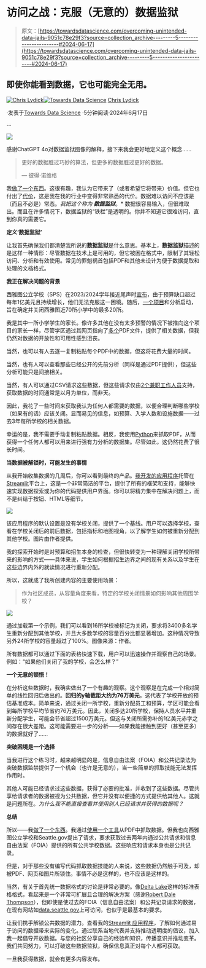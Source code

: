 # 访问之战：克服（无意的）数据监狱

> 原文：[https://towardsdatascience.com/overcoming-unintended-data-jails-9051c78e29f3?source=collection_archive---------5-----------------------#2024-06-17](https://towardsdatascience.com/overcoming-unintended-data-jails-9051c78e29f3?source=collection_archive---------5-----------------------#2024-06-17)

## 即使你能看到数据，它也可能完全无用。

[](https://medium.com/@chris.lydick?source=post_page---byline--9051c78e29f3--------------------------------)[![Chris Lydick](../Images/dbb5f2102f618f38061ae8f4e0f31a8a.png)](https://medium.com/@chris.lydick?source=post_page---byline--9051c78e29f3--------------------------------)[](https://towardsdatascience.com/?source=post_page---byline--9051c78e29f3--------------------------------)[![Towards Data Science](../Images/a6ff2676ffcc0c7aad8aaf1d79379785.png)](https://towardsdatascience.com/?source=post_page---byline--9051c78e29f3--------------------------------) [Chris Lydick](https://medium.com/@chris.lydick?source=post_page---byline--9051c78e29f3--------------------------------)

·发表于[Towards Data Science](https://towardsdatascience.com/?source=post_page---byline--9051c78e29f3--------------------------------) ·5分钟阅读·2024年6月17日

--

![](../Images/df27892ed1d28591395777d804055ffc.png)

感谢ChatGPT 4o对数据监狱图像的解释，接下来我会更好地定义这个概念……

> 更好的数据胜过巧妙的算法，但更多的数据胜过更好的数据。
> 
> — 彼得·诺维格

我[做了一个东西](https://sps-budget-analysis-2023.streamlit.app/)。这很有趣，我认为它带来了（或者希望它将带来）价值。但它也付出了[代价](https://github.com/chrislydick/sps-budget-analysis/blob/main/elementary_school_data_extract.ipynb)，这是我在我的行业中变得非常熟悉的代价。数据难以访问不应该是（而且不必是）常态。*我把这个称为* ***数据监狱***。* 数据很容易输入，但很难取出。而且在许多情况下，数据监狱的“铁栏”是透明的。你并不知道它很难访问，直到你真的需要它。

**定义‘数据监狱’**

让我首先确保我们都清楚我所说的**数据监狱**是什么意思。基本上，**数据监狱**描述的是这样一种情形：尽管数据在技术上是可用的，但它被困在格式中，限制了其轻松访问、分析和有效使用。常见的罪魁祸首包括PDF和其他未设计为便于数据提取和处理的文档格式。

**我正在解决问题的背景**

西雅图公立学校（SPS）在2023/2024学年接近尾声时[宣布](https://www.seattletimes.com/education-lab/seattle-could-close-about-a-quarter-of-its-elementary-schools/)，由于预算缺口超过每年1亿美元且持续增长，他们无法克服这一困境。随后，[一个项目](https://www.seattleschools.org/resources/well-resourced-schools/)和分析启动，旨在确定并关闭西雅图近70所小学中的最多20所。

我是其中一所小学学生的家长。像许多其他在没有太多预警的情况下被推向这个项目的家长一样，尽管学区通过其网页指向了[多个](https://www.seattleschools.org/departments/finance/budget/current-budget/)PDF文件，提供了相关数据，但我仍然对数据的开放性和可用性感到沮丧。

当然，也可以有人去逐一复制粘贴每个PDF中的数据，但这将花费大量的时间。

当然，也有人可以查看那些已经公开的先前分析（同样是通过PDF提供），但这些分析可能只是间接相关。

当然，有人可以通过CSV请求这些数据，但这些请求仅由[2个兼职工作人员](https://www.seattleschools.org/departments/legal-department/public-records-requests/)支持，获取数据的时间通常是以月为单位，而非天。

因此，我花了一些时间来获取我认为任何人都需要的数据，以便合理判断哪些学校（如果有的话）应该关闭。显而易见的信息，如预算、入学人数和设施数据——过去3年每所学校的相关数据。

幸运的是，我不需要手动复制粘贴数据。相反，我使用[Python](https://github.com/chrislydick/sps-budget-analysis/blob/main/elementary_school_data_extract.ipynb)来抓取PDF，从而获得一个任何人都可以用来进行强有力分析的数据集。尽管如此，这仍然花费了很长时间。

**当数据被解锁时，可能发生的事情**

从我开始收集数据的几周后，你可以看到最终的产品。[我开发的应用程序](https://sps-budget-analysis-2023.streamlit.app/)托管在[Streamlit](https://streamlit.io)平台上，这是一个非常简洁的平台，提供了所有的框架和支持，能够快速实现数据探索或为你的代码提供用户界面。你可以将精力集中在解决问题上，而不是纠结于按钮、HTML等细节。

![](../Images/3d293d92cbeb31b7e0be2fd75d0bbd35.png)

该应用程序的默认设置是没有学校关闭，提供了一个基线。用户可以选择学校，查看在学校关闭后的前后数据，包括指标和地图视角，以了解学生如何被重新分配到其他学校。图片由作者提供。

我的探索开始时是对预算和招生本身的检查，但很快转变为一种理解关闭学校所带来的影响的方式——具体来说，学生如何根据招生边界之间的现有关系以及学生在这些边界内外的就读情况进行重新分配。

所以，这就成了我所创建内容的主要使用场景：

> 作为社区成员，从容量角度来看，特定的学校关闭情景如何影响其他周围学校？

![](../Images/e76390f392d7dfdb9efb8defa40b172c.png)

通过加载第一个示例，我们可以看到16所学校被标记为关闭，要求将3400多名学生重新分配到其他学校，并且大多数学校的容量百分比都显著增加。这种情况导致另外24所学校的容量超过了100%。图像来源：作者。

所有数据都可以通过下面的表格快速下载，用户可以迅速操作并观察自己的场景。例如：“如果他们关闭了我的学校，会怎么样？”

**一个无意的顿悟！**

在分析这些数据时，我确实做出了一个有趣的观察。这个观察是在完成一个相对简单的线性回归后做出的。**回归的y轴截距大约为76万美元**，这代表了学校开放的预估基准成本。简单来说，通过关闭一所学校，重新分配员工和预算，学区可能会看到每所学校平均节省约76万美元。因此，关闭多达20所学校，保持人员水平并重新分配学生，可能会节省超过1500万美元。但这与关闭所需弥补的1亿美元赤字之间存在很大差距。这可能需要进一步的分析——如果我能接触到更好（甚至更多）的数据就好了……

**突破困境是一个选择**

当我进行这个练习时，越来越明显的是，信息自由法案（FOIA）和公共记录法为突破数据监禁提供了一个机会（也许是无意的），当一些简单的抓取技能无法发挥作用时。

其他人可能已经请求过这些数据，获得了必要的批准，并收到了这些数据。尽管共享给请求者的数据被视为公共数据，但它并没有以便捷的方式提供给其他人。这就是问题所在。*为什么我不能直接查看并使用别人已经请求并获得的数据呢？*

**总结**

所以——我[做了一个东西](https://sps-budget-analysis-2023.streamlit.app/)。我通过[使用一个工具](https://github.com/chrislydick/sps-budget-analysis/blob/main/elementary_school_data_extract.ipynb)从PDF中抓取数据。但我也向西雅图公立学校和Seattle.gov提出了请求，要求获取过去两年内通过公共请求和信息自由法案（FOIA）提供的所有公共学校数据。这些响应和请求本身也是公共记录。

但是，对于那些没有编写代码抓取数据技能的人来说，这些数据仍然触手可及，却被PDF、网页和图片所锁住。事情不必是这样的，也不应该是这样的。

当然，有关于首先统一数据格式的讨论是非常必要的。像[Delta Lake](https://delta.io/)这样的标准表格格式，看起来是一个非常可扩展且合理的解决方案（感谢[Robert Dale Thompson](https://medium.com/u/55be6f6be025?source=post_page---user_mention--9051c78e29f3--------------------------------)），但即使是使过去的FOIA（信息自由法案）和公共记录请求的数据，在现有网站如[data.seattle.gov](https://data.seattle.gov/)上可访问，也似乎是最基本的要求。

让我们携手解锁公共数据的潜力。查看我的[Streamlit 应用程序](https://sps-budget-analysis-2023.streamlit.app/)，了解如何通过易于访问的数据带来实际的变化。通过联系当地代表并支持推动透明度的倡议，加入我一起倡导开放数据。与您的社区分享自己的经验和知识，传播意识并推动变革。我们共同努力，可以打破这些数据监狱，确保信息真正对每个人都可获取。

一旦我获得数据，就会有更多内容发布。
